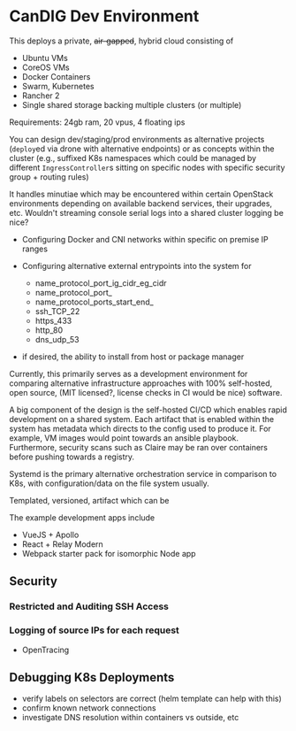 # CanDIG Dev Environment

This deploys a private, ~~air-gapped~~, hybrid cloud consisting of

- Ubuntu VMs
- CoreOS VMs
- Docker Containers
- Swarm, Kubernetes
- Rancher 2
- Single shared storage backing multiple clusters (or multiple)

Requirements: 24gb ram, 20 vpus, 4 floating ips

You can design dev/staging/prod environments as alternative projects
(`deploy`ed via drone with alternative endpoints) or as concepts within the
cluster (e.g., suffixed K8s namespaces which could be managed by different
`IngressController`s sitting on specific nodes with specific security group +
routing rules)

It handles minutiae which may be encountered within certain OpenStack
environments depending on available backend services, their upgrades, etc.
Wouldn't streaming console serial logs into a shared cluster logging be nice?

- Configuring Docker and CNI networks within specific on premise IP ranges
- Configuring alternative external entrypoints into the system for

  * name_protocol_port_ig_cidr_eg_cidr
  * name_protocol_port_
  * name_protocol_ports_start_end_
  * ssh_TCP_22
  * https_433
  * http_80
  * dns_udp_53

- if desired, the ability to install from host or package manager

Currently, this primarily serves as a development environment for comparing
alternative infrastructure approaches with 100% self-hosted, open source, (MIT
licensed?, license checks in CI would be nice) software.

A big component of the design is the self-hosted CI/CD which enables rapid
development on a shared system. Each artifact that is enabled within the system
has metadata which directs to the config used to produce it. For example, VM images
would point towards an ansible playbook. Furthermore, security scans such as Claire
may be ran over containers before pushing towards a registry.

Systemd is the primary alternative orchestration service in comparison to
K8s, with configuration/data on the file system usually.

Templated, versioned, artifact which can be

The example development apps include

- VueJS + Apollo
- React + Relay Modern
- Webpack starter pack for isomorphic Node app

## Security

### Restricted and Auditing SSH Access

### Logging of source IPs for each request

- OpenTracing


## Debugging K8s Deployments

- verify labels on selectors are correct (helm template can help with this)
- confirm known network connections
- investigate DNS resolution within containers vs outside, etc
